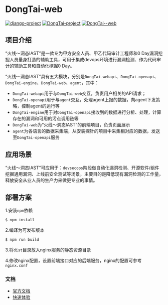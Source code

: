 # DongTai-web
[![django-project](https://img.shields.io/badge/django%20versions-3.0.3-blue)](https://www.djangoproject.com/)
[![DongTai-project](https://img.shields.io/badge/DongTai%20versions-beta-green)](https://github.com/huoxianclub/DongTai)
[![DongTai--web](https://img.shields.io/badge/DongTai--web-v1.0.0-lightgrey)](https://github.com/huoxianclub/DongTai-web)

## 项目介绍
“火线～洞态IAST”是一款专为甲方安全人员、甲乙代码审计工程师和0 Day漏洞挖掘人员量身打造的辅助工具，可用于集成devops环境进行漏洞检测、作为代码审计的辅助工具和自动化挖掘0 Day。

“火线～洞态IAST”具有五大模块，分别是`DongTai-webapi`、`DongTai-openapi`、`DongTai-engine`、`DongTai-web`、`agent`，其中：
- `DongTai-webapi`用于与`DongTai-web`交互，负责用户相关的API请求；
- `DongTai-openapi`用于与`agent`交互，处理agent上报的数据，向agent下发策略，控制agent的运行等
- `DongTai-engine`用于对`DongTai-openapi`接收到的数据进行分析、处理，计算存在的漏洞和可用的污点调用链等
- `DongTai-web`为“火线～洞态IAST”的前端项目，负责页面展示
- `agent`为各语言的数据采集端，从安装探针的项目中采集相对应的数据，发送至`DongTai-openapi`服务


## 应用场景
“火线～洞态IAST”可应用于：`devsecops`阶段做自动化漏洞检测、开源软件/组件挖掘通用漏洞、上线前安全测试等场景，主要目的是降低现有漏洞检测的工作量，释放安全从业人员的生产力来做更专业的事情。

## 部署方案
1.安装`npm`依赖
```bash
$ npm install
```

2.编译为可发布版本
```bash
$ npm run build
```

3.将`dist`目录放入nginx服务的静态资源目录

4.修改nginx配置，设置前端接口对应的后端服务，nginx的配置可参考`nginx.conf`

### 文档
- [官方文档](https://huoxianclub.github.io/LingZhi/#/)
- [快速体验](http://aws.iast.huoxian.cn:8000/login)